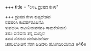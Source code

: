 +++
title = "೦೪೬ ದ್ರುಪದ ಕೇಳಾ"

+++
ದ್ರುಪದ ಕೇಳಾ ಕುಷ್ಠದೇಹವ  
ನಪಹರಿಸಿ ಕಂದರ್ಪರೂಪಿನೊ  
ಳುಪಚರಿಸಿ ಕಾಮಿನಿಯನವನತಿ ಕಾಮಕೇಳಿಯಲಿ   
ತಪಸಿ ದಣಿದನು ತನ್ನ ಮುನ್ನಿನ  
ತಪವ ನೆನೆದನು ದಣಿಯದಿರೆಯೀ  
ಚಪಲಲೋಚನೆ ಸೆರಗ ಹಿಡಿದಳು ಹೋಗದಿರಿಯೆನುತ     ॥46॥